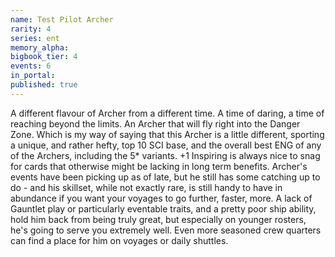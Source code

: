 ```yaml
---
name: Test Pilot Archer
rarity: 4
series: ent
memory_alpha:
bigbook_tier: 4
events: 6
in_portal:
published: true
---
```


A different flavour of Archer from a different time. A time of daring, a time of reaching beyond the limits. An Archer that will fly right into the Danger Zone. Which is my way of saying that this Archer is a little different, sporting a unique, and rather hefty, top 10 SCI base, and the overall best ENG of any of the Archers, including the 5* variants. +1 Inspiring is always nice to snag for cards that otherwise might be lacking in long term benefits.
Archer's events have been picking up as of late, but he still has some catching up to do - and his skillset, while not exactly rare, is still handy to have in abundance if you want your voyages to go further, faster, more. A lack of Gauntlet play or particularly eventable traits, and a pretty poor ship ability, hold him back from being truly great, but especially on younger rosters, he's going to serve you extremely well. Even more seasoned crew quarters can find a place for him on voyages or daily shuttles.

